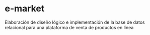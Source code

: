 # e-market
Elaboración de diseño lógico e implementación de la base de datos relacional para una plataforma de venta de productos en línea
